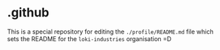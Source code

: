 # .github

This is a special repository for editing the `./profile/README.md` file which sets the README for the `loki-industries` organisation
 =D
